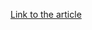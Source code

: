 [Link to the article](https://medium.com/cyberscribers-exploring-cybersecurity/misconception-of-lone-wolves-in-cyberspace-c862a9b17f06?source=rss-3d60ce83d2f7------2)
